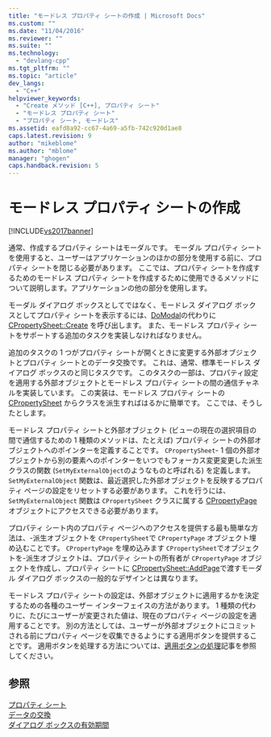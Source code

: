 ```yaml
---
title: "モードレス プロパティ シートの作成 | Microsoft Docs"
ms.custom: ""
ms.date: "11/04/2016"
ms.reviewer: ""
ms.suite: ""
ms.technology: 
  - "devlang-cpp"
ms.tgt_pltfrm: ""
ms.topic: "article"
dev_langs: 
  - "C++"
helpviewer_keywords: 
  - "Create メソッド [C++], プロパティ シート"
  - "モードレス プロパティ シート"
  - "プロパティ シート, モードレス"
ms.assetid: eafd8a92-cc67-4a69-a5fb-742c920d1ae8
caps.latest.revision: 9
author: "mikeblome"
ms.author: "mblome"
manager: "ghogen"
caps.handback.revision: 5
---
```

# モードレス プロパティ シートの作成
[!INCLUDE[vs2017banner](../assembler/inline/includes/vs2017banner.md)]

通常、作成するプロパティ シートはモーダルです。  モーダル プロパティ シートを使用すると、ユーザーはアプリケーションのほかの部分を使用する前に、プロパティ シートを閉じる必要があります。  ここでは、プロパティ シートを作成するためのモードレス プロパティ シートを作成するために使用できるメソッドについて説明します。アプリケーションの他の部分を使用します。  
  
 モーダル ダイアログ ボックスとしてではなく、モードレス ダイアログ ボックスとしてプロパティ シートを表示するには、[DoModal](../Topic/CPropertySheet::DoModal.md)の代わりに [CPropertySheet::Create](../Topic/CPropertySheet::Create.md) を呼び出します。  また、モードレス プロパティ シートをサポートする追加のタスクを実装しなければなりません。  
  
 追加のタスクの 1 つがプロパティ シートが開くときに変更する外部オブジェクトとプロパティ シートとのデータ交換です。  これは、通常、標準モードレス ダイアログ ボックスのと同じタスクです。  このタスクの一部は、プロパティ設定を適用する外部オブジェクトとモードレス プロパティ シートの間の通信チャネルを実装しています。  この実装は、モードレス プロパティ シートの [CPropertySheet](../mfc/reference/cpropertysheet-class.md) からクラスを派生すればはるかに簡単です。  ここでは、そうしたとします。  
  
 モードレス プロパティ シートと外部オブジェクト \(ビューの現在の選択項目の間で通信するための 1 種類のメソッドは、たとえば\) プロパティ シートの外部オブジェクトへのポインターを定義することです。  `CPropertySheet`\- 1 個の外部オブジェクトから別の要素へのポインターをいつでもフォーカス変更変更した派生クラスの関数 \(`SetMyExternalObject`のようなものと呼ばれる\) を定義します。  `SetMyExternalObject` 関数は、最近選択した外部オブジェクトを反映するプロパティ ページの設定をリセットする必要があります。  これを行うには、`SetMyExternalObject` 関数は `CPropertySheet` クラスに属する [CPropertyPage](../mfc/reference/cpropertypage-class.md) オブジェクトにアクセスできる必要があります。  
  
 プロパティ シート内のプロパティ ページへのアクセスを提供する最も簡単な方法は、\-派生オブジェクトを `CPropertySheet`で `CPropertyPage` オブジェクト埋め込むことです。  `CPropertyPage` を埋め込みます `CPropertySheet`でオブジェクトを\-派生オブジェクトは、プロパティ シートの所有者が `CPropertyPage` オブジェクトを作成し、プロパティ シートに [CPropertySheet::AddPage](../Topic/CPropertySheet::AddPage.md)で渡すモーダル ダイアログ ボックスの一般的なデザインとは異なります。  
  
 モードレス プロパティ シートの設定は、外部オブジェクトに適用するかを決定するための各種のユーザー インターフェイスの方法があります。  1 種類の代わりに、たびにユーザーが変更された値は、現在のプロパティ ページの設定を適用することです。  別の方法としては、ユーザーが外部オブジェクトにコミットされる前にプロパティ ページを収集できるようにする適用ボタンを提供することです。  適用ボタンを処理する方法については、[適用ボタンの処理](../mfc/handling-the-apply-button.md)記事を参照してください。  
  
## 参照  
 [プロパティ シート](../mfc/property-sheets-mfc.md)   
 [データの交換](../mfc/exchanging-data.md)   
 [ダイアログ ボックスの有効期間](../mfc/life-cycle-of-a-dialog-box.md)